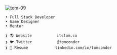 ![tom-09](https://user-images.githubusercontent.com/392266/235381277-0b3295b1-4c80-4405-a4a3-97a95ff0e586.png)
```
• Full Stack Developer 
• Game Designer 
• Mentor

❯ 🌎 Website           itstom.co
❯ 🐦 Twitter           @tomconder
❯ 👔 Résumé            linkedin.com/in/tomconder
```
